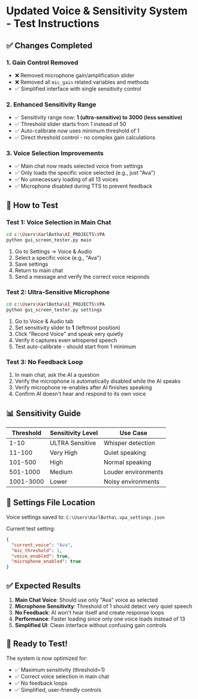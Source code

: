 # Updated Voice & Sensitivity System - Test Instructions

## ✅ Changes Completed

### 1. Gain Control Removed
- ❌ Removed microphone gain/amplification slider
- ❌ Removed all `mic_gain` related variables and methods
- ✅ Simplified interface with single sensitivity control

### 2. Enhanced Sensitivity Range
- ✅ Sensitivity range now: **1 (ultra-sensitive) to 3000 (less sensitive)**
- ✅ Threshold slider starts from 1 instead of 50
- ✅ Auto-calibrate now uses minimum threshold of 1
- ✅ Direct threshold control - no complex gain calculations

### 3. Voice Selection Improvements
- ✅ Main chat now reads selected voice from settings
- ✅ Only loads the specific voice selected (e.g., just "Ava")
- ✅ No unnecessary loading of all 13 voices
- ✅ Microphone disabled during TTS to prevent feedback

## 🧪 How to Test

### Test 1: Voice Selection in Main Chat
```bash
cd c:\Users\KarlBotha\AI_PROJECTS\VPA
python gui_screen_tester.py main
```
1. Go to Settings → Voice & Audio
2. Select a specific voice (e.g., "Ava")
3. Save settings
4. Return to main chat
5. Send a message and verify the correct voice responds

### Test 2: Ultra-Sensitive Microphone
```bash
cd c:\Users\KarlBotha\AI_PROJECTS\VPA
python gui_screen_tester.py settings
```
1. Go to Voice & Audio tab
2. Set sensitivity slider to **1** (leftmost position)
3. Click "Record Voice" and speak very quietly
4. Verify it captures even whispered speech
5. Test auto-calibrate - should start from 1 minimum

### Test 3: No Feedback Loop
1. In main chat, ask the AI a question
2. Verify the microphone is automatically disabled while the AI speaks
3. Verify microphone re-enables after AI finishes speaking
4. Confirm AI doesn't hear and respond to its own voice

## 📊 Sensitivity Guide

| Threshold | Sensitivity Level | Use Case |
|-----------|------------------|----------|
| 1-10      | ULTRA Sensitive  | Whisper detection |
| 11-100    | Very High        | Quiet speaking |
| 101-500   | High             | Normal speaking |
| 501-1000  | Medium           | Louder environments |
| 1001-3000 | Lower            | Noisy environments |

## 🔧 Settings File Location
Voice settings saved to: `C:\Users\KarlBotha\.vpa_settings.json`

Current test setting:
```json
{
  "current_voice": "Ava",
  "mic_threshold": 1,
  "voice_enabled": true,
  "microphone_enabled": true
}
```

## ✅ Expected Results

1. **Main Chat Voice**: Should use only "Ava" voice as selected
2. **Microphone Sensitivity**: Threshold of 1 should detect very quiet speech
3. **No Feedback**: AI won't hear itself and create response loops
4. **Performance**: Faster loading since only one voice loads instead of 13
5. **Simplified UI**: Clean interface without confusing gain controls

## 🚀 Ready to Test!

The system is now optimized for:
- ✅ Maximum sensitivity (threshold=1)
- ✅ Correct voice selection in main chat
- ✅ No feedback loops
- ✅ Simplified, user-friendly controls
